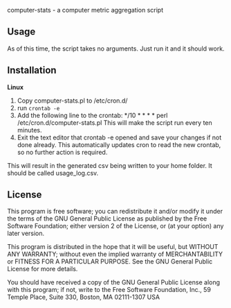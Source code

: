 computer-stats - a computer metric aggregation script

## Usage

As of this time, the script takes no arguments. Just run it and it should work.

## Installation

**Linux**

1. Copy computer-stats.pl to /etc/cron.d/
2. run `crontab -e`
3. Add the following line to the crontab:
*/10 * * * * perl /etc/cron.d/computer-stats.pl
This will make the script run every ten minutes.
4. Exit the text editor that crontab -e opened and save your changes if not done already.
This automatically updates cron to read the new crontab, so no further action is required.

This will result in the generated csv being written to your home folder. It should be called usage_log.csv.

## License

This program is free software; you can redistribute it and/or modify
it under the terms of the GNU General Public License as published by
the Free Software Foundation; either version 2 of the License, or
(at your option) any later version.

This program is distributed in the hope that it will be useful,
but WITHOUT ANY WARRANTY; without even the implied warranty of
MERCHANTABILITY or FITNESS FOR A PARTICULAR PURPOSE.  See the
GNU General Public License for more details.

You should have received a copy of the GNU General Public License
along with this program; if not, write to the Free Software
Foundation, Inc., 59 Temple Place, Suite 330, Boston, MA  02111-1307  USA
